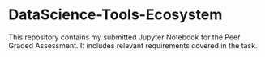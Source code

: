# DataScience-Tools-Ecosystem

This repository contains my submitted Jupyter Notebook for the Peer Graded Assessment. It includes relevant requirements covered in the task. 

